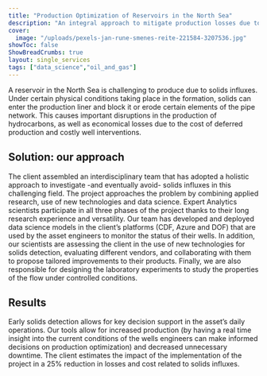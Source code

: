 ```yaml
---
title: "Production Optimization of Reservoirs in the North Sea"
description: "An integral approach to mitigate production losses due to solid influx"
cover:
  image: "/uploads/pexels-jan-rune-smenes-reite-221584-3207536.jpg"
showToc: false
ShowBreadCrumbs: true
layout: single_services
tags: ["data_science","oil_and_gas"]
---
```


A reservoir in the North Sea is challenging to produce due to solids influxes. Under certain physical
conditions taking place in the formation, solids can enter the production liner and block it or erode
certain elements of the pipe network. This causes important disruptions in the production of
hydrocarbons, as well as economical losses due to the cost of deferred production and costly well
interventions.

## Solution: our approach

The client assembled an interdisciplinary team that has adopted a holistic approach to investigate -and
eventually avoid- solids influxes in this challenging field. The project approaches the problem by
combining applied research, use of new technologies and data science.
Expert Analytics scientists participate in all three phases of the project thanks to their long research
experience and versatility. Our team has developed and deployed data science models in the client’s
platforms (CDF, Azure and DOF) that are used by the asset engineers to monitor the status of their
wells. In addition, our scientists are assessing the client in the use of new technologies for solids
detection, evaluating different vendors, and collaborating with them to propose tailored
improvements to their products. Finally, we are also responsible for designing the laboratory
experiments to study the properties of the flow under controlled conditions.

## Results

Early solids detection allows for key decision support in the asset’s daily operations. Our tools allow
for increased production (by having a real time insight into the current conditions of the wells
engineers can make informed decisions on production optimization) and decreased unnecessary
downtime.
The client estimates the impact of the implementation of the project in a 25% reduction in losses and
cost related to solids influxes.
